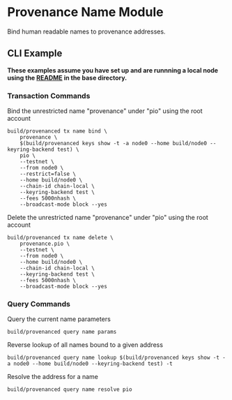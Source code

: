 # Provenance Name Module

Bind human readable names to provenance addresses.

## CLI Example

__These examples assume you have set up and are runnning a local node using the [README](https://github.com/provenance-io/provenance/blob/main/README.md#local-setup) in the base directory.__


### Transaction Commands

Bind the unrestricted name "provenance" under "pio" using the root account

	build/provenanced tx name bind \
		provenance \
		$(build/provenanced keys show -t -a node0 --home build/node0 --keyring-backend test) \
		pio \
		--testnet \
		--from node0 \
		--restrict=false \
		--home build/node0 \
		--chain-id chain-local \
		--keyring-backend test \
		--fees 5000nhash \
		--broadcast-mode block --yes

Delete the unrestricted name "provenance" under "pio" using the root account

	build/provenanced tx name delete \
		provenance.pio \
		--testnet \
		--from node0 \
		--home build/node0 \
		--chain-id chain-local \
		--keyring-backend test \
		--fees 5000nhash \
		--broadcast-mode block --yes

### Query Commands

Query the current name parameters

	build/provenanced query name params
	
Reverse lookup of all names bound to a given address

    build/provenanced query name lookup $(build/provenanced keys show -t -a node0 --home build/node0 --keyring-backend test) -t
	
Resolve the address for a name

	build/provenanced query name resolve pio
